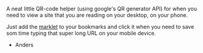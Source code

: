 A neat little QR-code helper (using google's QR generator API) for when you need to view a site that you are reading on your desktop, on your phone. 

Just add the [marklet](javascript:%28function%28%29%7Bb%3Ddocument.getElementsByTagName%28%22body%22%29%5B0%5D%3Bu%3Dlocation.href%3Bqr%3D%22http%3A//chart.apis.google.com/chart%3Fchs%3D200x200%26cht%3Dqr%26chl%3D%22+escape%28u%29%3Bi%3Ddocument.createElement%28%22img%22%29%3Bi.style.position%3D%22fixed%22%3Bi.style.top%3D%220%22%3Bi.style.left%3D%220%22%3Bi.style.cursor%20%3D%20%22pointer%22%3Bi.style.zIndex%20%3D%20%22100000%22%3Bi.src%3Dqr%3Bb.appendChild%28i%29%3Bi.onclick%20%3D%20function%28%29%7Bb.removeChild%28i%29%3B%7D%7D%29%28%29) to your bookmarks and click it when you need to save som time typing that super long URL on your mobile device.


- Anders